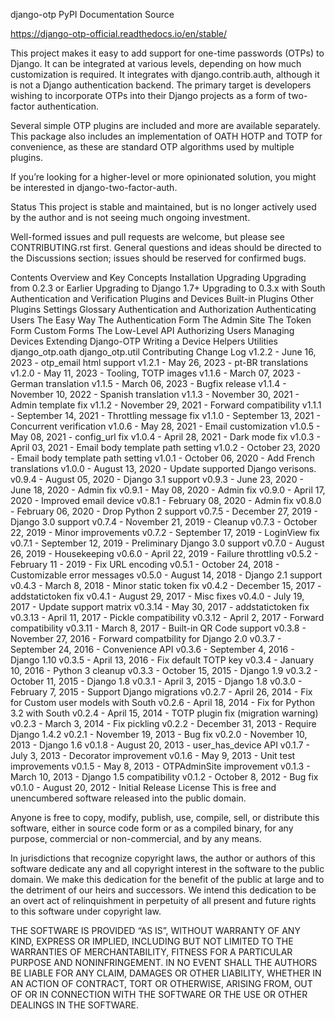 django-otp
PyPI Documentation Source

https://django-otp-official.readthedocs.io/en/stable/


This project makes it easy to add support for one-time passwords (OTPs) to Django. It can be integrated at various levels, depending on how much customization is required. It integrates with django.contrib.auth, although it is not a Django authentication backend. The primary target is developers wishing to incorporate OTPs into their Django projects as a form of two-factor authentication.

Several simple OTP plugins are included and more are available separately. This package also includes an implementation of OATH HOTP and TOTP for convenience, as these are standard OTP algorithms used by multiple plugins.

If you’re looking for a higher-level or more opinionated solution, you might be interested in django-two-factor-auth.

Status
This project is stable and maintained, but is no longer actively used by the author and is not seeing much ongoing investment.

Well-formed issues and pull requests are welcome, but please see CONTRIBUTING.rst first. General questions and ideas should be directed to the Discussions section; issues should be reserved for confirmed bugs.

Contents
Overview and Key Concepts
Installation
Upgrading
Upgrading from 0.2.3 or Earlier
Upgrading to Django 1.7+
Upgrading to 0.3.x with South
Authentication and Verification
Plugins and Devices
Built-in Plugins
Other Plugins
Settings
Glossary
Authentication and Authorization
Authenticating Users
The Easy Way
The Authentication Form
The Admin Site
The Token Form
Custom Forms
The Low-Level API
Authorizing Users
Managing Devices
Extending Django-OTP
Writing a Device
Helpers
Utilities
django_otp.oath
django_otp.util
Contributing
Change Log
v1.2.2 - June 16, 2023 - otp_email html support
v1.2.1 - May 26, 2023 - pt-BR translations
v1.2.0 - May 11, 2023 - Tooling, TOTP images
v1.1.6 - March 07, 2023 - German translation
v1.1.5 - March 06, 2023 - Bugfix release
v1.1.4 - November 10, 2022 - Spanish translation
v1.1.3 - November 30, 2021 - Admin template fix
v1.1.2 - November 29, 2021 - Forward compatibility
v1.1.1 - September 14, 2021 - Throttling message fix
v1.1.0 - September 13, 2021 - Concurrent verification
v1.0.6 - May 28, 2021 - Email customization
v1.0.5 - May 08, 2021 - config_url fix
v1.0.4 - April 28, 2021 - Dark mode fix
v1.0.3 - April 03, 2021 - Email body template path setting
v1.0.2 - October 23, 2020 - Email body template path setting
v1.0.1 - October 06, 2020 - Add French translations
v1.0.0 - August 13, 2020 - Update supported Django verisons.
v0.9.4 - August 05, 2020 - Django 3.1 support
v0.9.3 - June 23, 2020 - June 18, 2020 - Admin fix
v0.9.1 - May 08, 2020 - Admin fix
v0.9.0 - April 17, 2020 - Improved email device
v0.8.1 - February 08, 2020 - Admin fix
v0.8.0 - February 06, 2020 - Drop Python 2 support
v0.7.5 - December 27, 2019 - Django 3.0 support
v0.7.4 - November 21, 2019 - Cleanup
v0.7.3 - October 22, 2019 - Minor improvements
v0.7.2 - September 17, 2019 - LoginView fix
v0.7.1 - September 12, 2019 - Preliminary Django 3.0 support
v0.7.0 - August 26, 2019 - Housekeeping
v0.6.0 - April 22, 2019 - Failure throttling
v0.5.2 - February 11 - 2019 - Fix URL encoding
v0.5.1 - October 24, 2018 - Customizable error messages
v0.5.0 - August 14, 2018 - Django 2.1 support
v0.4.3 - March 8, 2018 - Minor static token fix
v0.4.2 - December 15, 2017 - addstatictoken fix
v0.4.1 - August 29, 2017 - Misc fixes
v0.4.0 - July 19, 2017 - Update support matrix
v0.3.14 - May 30, 2017 - addstatictoken fix
v0.3.13 - April 11, 2017 - Pickle compatibility
v0.3.12 - April 2, 2017 - Forward compatibility
v0.3.11 - March 8, 2017 - Built-in QR Code support
v0.3.8 - November 27, 2016 - Forward compatbility for Django 2.0
v0.3.7 - September 24, 2016 - Convenience API
v0.3.6 - September 4, 2016 - Django 1.10
v0.3.5 - April 13, 2016 - Fix default TOTP key
v0.3.4 - January 10, 2016 - Python 3 cleanup
v0.3.3 - October 15, 2015 - Django 1.9
v0.3.2 - October 11, 2015 - Django 1.8
v0.3.1 - April 3, 2015 - Django 1.8
v0.3.0 - February 7, 2015 - Support Django migrations
v0.2.7 - April 26, 2014 - Fix for Custom user models with South
v0.2.6 - April 18, 2014 - Fix for Python 3.2 with South
v0.2.4 - April 15, 2014 - TOTP plugin fix (migration warning)
v0.2.3 - March 3, 2014 - Fix pickling
v0.2.2 - December 31, 2013 - Require Django 1.4.2
v0.2.1 - November 19, 2013 - Bug fix
v0.2.0 - November 10, 2013 - Django 1.6
v0.1.8 - August 20, 2013 - user_has_device API
v0.1.7 - July 3, 2013 - Decorator improvement
v0.1.6 - May 9, 2013 - Unit test improvements
v0.1.5 - May 8, 2013 - OTPAdminSite improvement
v0.1.3 - March 10, 2013 - Django 1.5 compatibility
v0.1.2 - October 8, 2012 - Bug fix
v0.1.0 - August 20, 2012 - Initial Release
License
This is free and unencumbered software released into the public domain.

Anyone is free to copy, modify, publish, use, compile, sell, or distribute this software, either in source code form or as a compiled binary, for any purpose, commercial or non-commercial, and by any means.

In jurisdictions that recognize copyright laws, the author or authors of this software dedicate any and all copyright interest in the software to the public domain. We make this dedication for the benefit of the public at large and to the detriment of our heirs and successors. We intend this dedication to be an overt act of relinquishment in perpetuity of all present and future rights to this software under copyright law.

THE SOFTWARE IS PROVIDED “AS IS”, WITHOUT WARRANTY OF ANY KIND, EXPRESS OR IMPLIED, INCLUDING BUT NOT LIMITED TO THE WARRANTIES OF MERCHANTABILITY, FITNESS FOR A PARTICULAR PURPOSE AND NONINFRINGEMENT. IN NO EVENT SHALL THE AUTHORS BE LIABLE FOR ANY CLAIM, DAMAGES OR OTHER LIABILITY, WHETHER IN AN ACTION OF CONTRACT, TORT OR OTHERWISE, ARISING FROM, OUT OF OR IN CONNECTION WITH THE SOFTWARE OR THE USE OR OTHER DEALINGS IN THE SOFTWARE.